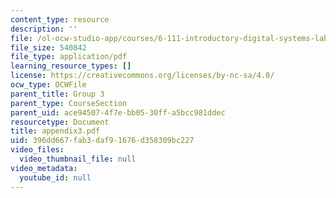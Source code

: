 ```yaml
---
content_type: resource
description: ''
file: /ol-ocw-studio-app/courses/6-111-introductory-digital-systems-laboratory-spring-2006/396dd667fab3daf91676d358309bc227_appendix3.pdf
file_size: 540842
file_type: application/pdf
learning_resource_types: []
license: https://creativecommons.org/licenses/by-nc-sa/4.0/
ocw_type: OCWFile
parent_title: Group 3
parent_type: CourseSection
parent_uid: ace94507-4f7e-bb05-30ff-a5bcc981ddec
resourcetype: Document
title: appendix3.pdf
uid: 396dd667-fab3-daf9-1676-d358309bc227
video_files:
  video_thumbnail_file: null
video_metadata:
  youtube_id: null
---
```

